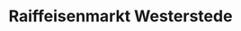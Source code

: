 ---
title: "Raiffeisenmarkt Westerstede"
url: /westerstede/raiffeisenmarkt-westerstede/
shop: Landwirtschaftlich
---